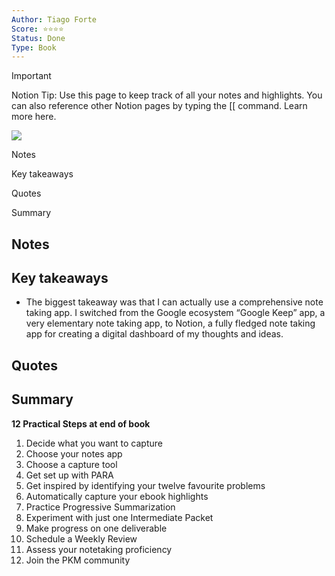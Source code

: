 ```yaml
---
Author: Tiago Forte
Score: ⭐️⭐️⭐️⭐️
Status: Done
Type: Book
---
```

> [!important]  
> Notion Tip: Use this page to keep track of all your notes and highlights. You can also reference other Notion pages by typing the [[ command. Learn more here.  

  

[![](https://www.notion.so)](https://www.notion.so)

Notes

Key takeaways

Quotes

Summary

## Notes

## Key takeaways

- The biggest takeaway was that I can actually use a comprehensive note taking app. I switched from the Google ecosystem “Google Keep” app, a very elementary note taking app, to Notion, a fully fledged note taking app for creating a digital dashboard of my thoughts and ideas.

## Quotes

## Summary

**12 Practical Steps at end of book**

1. Decide what you want to capture
2. Choose your notes app
3. Choose a capture tool
4. Get set up with PARA
5. Get inspired by identifying your twelve favourite problems
6. Automatically capture your ebook highlights
7. Practice Progressive Summarization
8. Experiment with just one Intermediate Packet
9. Make progress on one deliverable
10. Schedule a Weekly Review
11. Assess your notetaking proficiency
12. Join the PKM community
